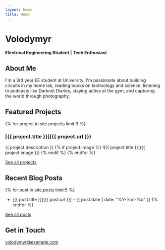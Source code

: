```yaml
---
layout: home
title: Home
---
```


# Volodymyr

**Electrical Engineering Student | Tech Enthusiast**

## About Me

I'm a 3rd year EE student at University. I'm passionate about building circuits in my home lab, reading books on technology and science, listening to podcasts like Darknet Diaries, staying active at the gym, and capturing the world through photography.

## Featured Projects

{% for project in site.projects limit:3 %}
### [{{ project.title }}]({{ project.url }})
{{ project.description }}
{% if project.image %}
![{{ project.title }}]({{ project.image }})
{% endif %}
{% endfor %}

[See all projects](/projects/)

## Recent Blog Posts

{% for post in site.posts limit:5 %}
- [{{ post.title }}]({{ post.url }}) - {{ post.date | date: "%Y-%m-%d" }}
{% endfor %}

[See all posts](/blog/)

## Get in Touch

[volodymyr@example.com](mailto:volodymyr@example.com)
